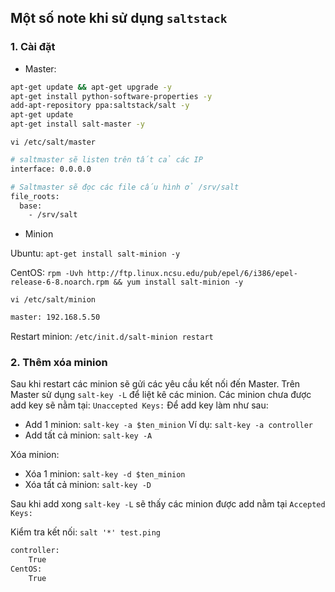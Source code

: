 ## Một số note khi sử dụng `saltstack`

### 1. Cài đặt

- Master:

```sh
apt-get update && apt-get upgrade -y
apt-get install python-software-properties -y
add-apt-repository ppa:saltstack/salt -y
apt-get update
apt-get install salt-master -y
```

`vi /etc/salt/master`

```sh
# saltmaster sẽ listen trên tất cả các IP
interface: 0.0.0.0

# Saltmaster sẽ đọc các file cấu hình ở /srv/salt
file_roots:
  base:
    - /srv/salt
```

- Minion 

Ubuntu: `apt-get install salt-minion -y`

CentOS: `rpm -Uvh http://ftp.linux.ncsu.edu/pub/epel/6/i386/epel-release-6-8.noarch.rpm && yum install salt-minion -y`

`vi /etc/salt/minion`

```sh
master: 192.168.5.50
```

Restart minion: `/etc/init.d/salt-minion restart`

### 2. Thêm xóa minion 

Sau khi restart các minion sẽ gửi các yêu cầu kết nối đến Master.
Trên Master sử dụng `salt-key -L` để liệt kê các minion. Các minion chưa được add key sẽ nằm tại: `Unaccepted Keys:`
Để add key làm như sau:
- Add 1 minion: `salt-key -a $ten_minion`
Ví dụ: `salt-key -a controller`
- Add tất cả minion: `salt-key -A`

Xóa minion:
- Xóa 1 minion: `salt-key -d $ten_minion`
- Xóa tất cả minion: `salt-key -D`

Sau khi add xong `salt-key -L` sẽ thấy các minion được add nằm tại `Accepted Keys:`

Kiểm tra kết nối: `salt '*' test.ping`

```sh
controller:
    True
CentOS:
    True
```